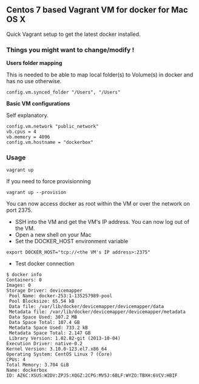 ## Centos 7 based Vagrant VM for docker for Mac OS X

Quick Vagrant setup to get the latest docker installed.

### Things you might want to change/modify !

**Users folder mapping**

This is needed to be able to map local folder(s) to Volume(s) in docker and has no use otherwise.

```
config.vm.synced_folder "/Users", "/Users"
```

**Basic VM configurations**

Self explanatory.

```
config.vm.network "public_network"
vb.cpus = 4
vb.memory = 4096
config.vm.hostname = "dockerbox"
```

### Usage

```
vagrant up
```

If you need to force provisionning


```
vagrant up --provision
```

You can now access docker as root within the VM or over the network on port 2375.

- SSH into the VM and get the VM's IP address. You can now log out of the VM.
- Open a new shell on your Mac
- Set the DOCKER_HOST environment variable

```
export DOCKER_HOST="tcp://<the VM's IP address>:2375"

```

- Test docker connection


```
$ docker info
Containers: 0
Images: 0
Storage Driver: devicemapper
 Pool Name: docker-253:1-135257989-pool
 Pool Blocksize: 65.54 kB
 Data file: /var/lib/docker/devicemapper/devicemapper/data
 Metadata file: /var/lib/docker/devicemapper/devicemapper/metadata
 Data Space Used: 307.2 MB
 Data Space Total: 107.4 GB
 Metadata Space Used: 733.2 kB
 Metadata Space Total: 2.147 GB
 Library Version: 1.02.82-git (2013-10-04)
Execution Driver: native-0.2
Kernel Version: 3.10.0-123.el7.x86_64
Operating System: CentOS Linux 7 (Core)
CPUs: 4
Total Memory: 3.704 GiB
Name: dockerbox
ID: AZ6C:XSUS:W2DV:ZPJ5:XQGZ:2CPG:MV5J:6BLF:WYZO:TBXH:6VCV:HBIF
```

